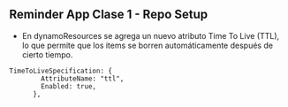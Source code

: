 ## Reminder App Clase 1 - Repo Setup

- En dynamoResources se agrega un nuevo atributo Time To Live (TTL), lo que permite que los items se borren automáticamente después de cierto tiempo.
```
TimeToLiveSpecification: {
        AttributeName: "ttl",
        Enabled: true,
      },
```
